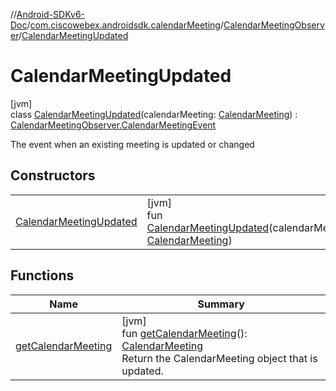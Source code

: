 //[Android-SDKv6-Doc](../../../../index.md)/[com.ciscowebex.androidsdk.calendarMeeting](../../index.md)/[CalendarMeetingObserver](../index.md)/[CalendarMeetingUpdated](index.md)

# CalendarMeetingUpdated

[jvm]\
class [CalendarMeetingUpdated](index.md)(calendarMeeting: [CalendarMeeting](../../-calendar-meeting/index.md)) : [CalendarMeetingObserver.CalendarMeetingEvent](../-calendar-meeting-event/index.md)

The event when an existing meeting is updated or changed

## Constructors

| | |
|---|---|
| [CalendarMeetingUpdated](-calendar-meeting-updated.md) | [jvm]<br>fun [CalendarMeetingUpdated](-calendar-meeting-updated.md)(calendarMeeting: [CalendarMeeting](../../-calendar-meeting/index.md)) |

## Functions

| Name | Summary |
|---|---|
| [getCalendarMeeting](get-calendar-meeting.md) | [jvm]<br>fun [getCalendarMeeting](get-calendar-meeting.md)(): [CalendarMeeting](../../-calendar-meeting/index.md)<br>Return the CalendarMeeting object that is updated. |
